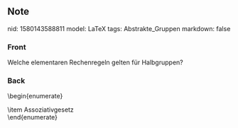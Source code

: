 ## Note
nid: 1580143588811
model: LaTeX
tags: Abstrakte_Gruppen
markdown: false

### Front
Welche elementaren Rechenregeln gelten für Halbgruppen?

### Back
\begin{enumerate}<div>\item Assoziativgesetz</div><div>\end{enumerate}</div>
